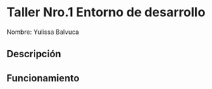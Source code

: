 # Taller Nro.1 Entorno de desarrollo

Nombre: Yulissa Balvuca

## Descripción

## Funcionamiento

![]() 

